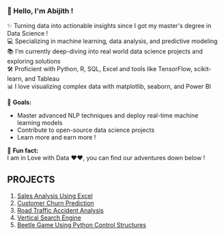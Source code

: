 ### 👋 Hello, I'm Abijith !

✨ Turning data into actionable insights since I got my master's degree in Data Science ! <br>
💻 Specializing in machine learning, data analysis, and predictive modeling  
📚 I'm currently deep-diving into real world data science projects and exploring solutions <br>
🛠️ Proficient with Python, R, SQL, Excel and tools like TensorFlow, scikit-learn, and Tableau  
📊 I love visualizing complex data with matplotlib, seaborn, and Power BI  

🎯 **Goals:**  
- Master advanced NLP techniques and deploy real-time machine learning models  
- Contribute to open-source data science projects  
- Learn more  and earn more !

🎲 **Fun fact:**  
I am in Love with Data ❤️❤, you can find our adventures down below !

## PROJECTS
1. [Sales Analysis Using Excel](https://github.com/abijithpandath/Projects/tree/main/Sales%20Analysis%20Using%20Excel)
2. [Customer Churn Prediction](https://github.com/abijithpandath/Projects/tree/main/Machine%20Learning%20Approaches%20to%20Customer%20Churn%20Prediction)
3. [Road Traffic Accident Analysis](https://github.com/abijithpandath/Projects/tree/main/Road%20Traffic%20Accident)
4. [Vertical Search Engine](https://github.com/abijithpandath/Projects/tree/main/Vertical%20Search%20Engine)
5. [Beetle Game Using Python Control Structures ](https://github.com/abijithpandath/Projects/tree/main/Beetle%20Game)

